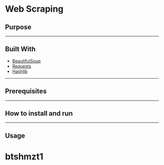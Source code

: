 # Web Scraping 

## Purpose
---



## Built With

* [BeautifulSoup](https://www.crummy.com/software/BeautifulSoup/bs4/doc/)
* [Requests](https://docs.python-requests.org/en/master/)
* [Hashlib](https://docs.python.org/3/library/hashlib.html)

----

## Prerequisites




---
## How to install and run


---
## Usage
# btshmzt1
